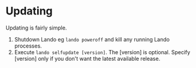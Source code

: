 Updating
========

Updating is fairly simple.

1.  Shutdown Lando eg `lando poweroff` and kill any running Lando processes.
2.  Execute `lando selfupdate [version]`.  The [version] is optional.  Specify [version] only if you don't want the latest available release.

